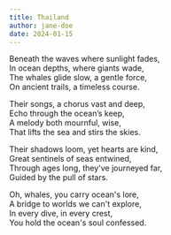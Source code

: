 ```yaml
---
title: Thailand
author: jane-doe
date: 2024-01-15
---
```


Beneath the waves where sunlight fades,  
In ocean depths, where giants wade,  
The whales glide slow, a gentle force,  
On ancient trails, a timeless course.  

Their songs, a chorus vast and deep,  
Echo through the ocean’s keep,  
A melody both mournful, wise,  
That lifts the sea and stirs the skies.  

Their shadows loom, yet hearts are kind,  
Great sentinels of seas entwined,  
Through ages long, they've journeyed far,  
Guided by the pull of stars.  

Oh, whales, you carry ocean's lore,  
A bridge to worlds we can't explore,  
In every dive, in every crest,  
You hold the ocean's soul confessed.  
